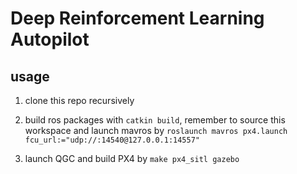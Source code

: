 # Deep Reinforcement Learning Autopilot

## usage

1. clone this repo recursively

2. build ros packages with `catkin build`, remember to source this workspace and launch mavros by `roslaunch mavros px4.launch fcu_url:="udp://:14540@127.0.0.1:14557"`

3. launch QGC and build PX4 by `make px4_sitl gazebo`